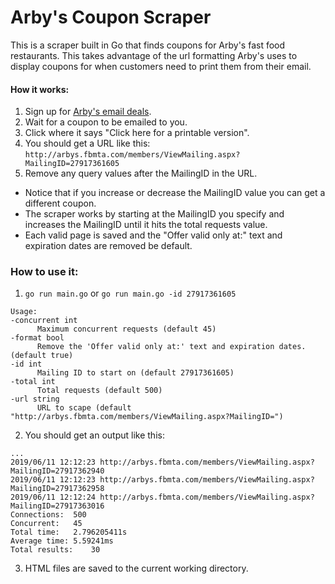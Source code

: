 # Arby's Coupon Scraper
This is a scraper built in Go that finds coupons for Arby's fast food restaurants. This takes advantage of the url formatting Arby's uses to display coupons for when customers need to print them from their email.

#### How it works:
1. Sign up for [Arby's email deals](https://arbys.com/get-deals).
2. Wait for a coupon to be emailed to you.
3. Click where it says "Click here for a printable version".
4. You should get a URL like this: `http://arbys.fbmta.com/members/ViewMailing.aspx?MailingID=27917361605`
5. Remove any query values after the MailingID in the URL.
  - Notice that if you increase or decrease the MailingID value you can get a different coupon.
  - The scraper works by starting at the MailingID you specify and increases the MailingID until it hits the total requests value.
  - Each valid page is saved and the "Offer valid only at:" text and expiration dates are removed be default.
  
### How to use it:
1. `go run main.go` or `go run main.go -id 27917361605`
  ```
  Usage:
  -concurrent int
    	Maximum concurrent requests (default 45)
  -format bool
    	Remove the 'Offer valid only at:' text and expiration dates. (default true)
  -id int
    	Mailing ID to start on (default 27917361605)
  -total int
    	Total requests (default 500)
  -url string
    	URL to scape (default "http://arbys.fbmta.com/members/ViewMailing.aspx?MailingID=")
  ```
 2. You should get an output like this:
  ```
  ...
  2019/06/11 12:12:23 http://arbys.fbmta.com/members/ViewMailing.aspx?MailingID=27917362940
  2019/06/11 12:12:23 http://arbys.fbmta.com/members/ViewMailing.aspx?MailingID=27917362958
  2019/06/11 12:12:24 http://arbys.fbmta.com/members/ViewMailing.aspx?MailingID=27917363016
  Connections:	500
  Concurrent:	45
  Total time:	2.796205411s
  Average time:	5.59241ms
  Total results:	30
  ```
  3. HTML files are saved to the current working directory. 
